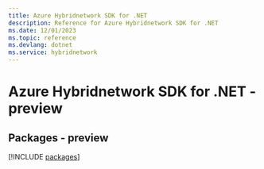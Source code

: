 ```yaml
---
title: Azure Hybridnetwork SDK for .NET
description: Reference for Azure Hybridnetwork SDK for .NET
ms.date: 12/01/2023
ms.topic: reference
ms.devlang: dotnet
ms.service: hybridnetwork
---
```

# Azure Hybridnetwork SDK for .NET - preview
## Packages - preview
[!INCLUDE [packages](hybridnetwork-index.md)]